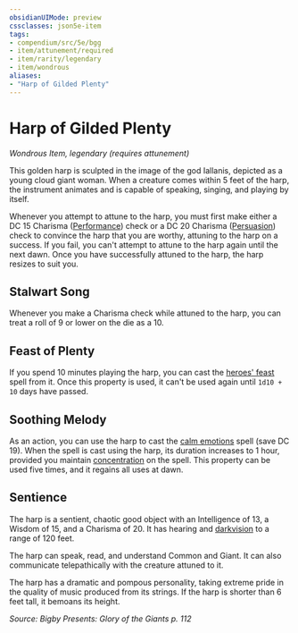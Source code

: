 ```yaml
---
obsidianUIMode: preview
cssclasses: json5e-item
tags:
- compendium/src/5e/bgg
- item/attunement/required
- item/rarity/legendary
- item/wondrous
aliases: 
- "Harp of Gilded Plenty"
---
```

# Harp of Gilded Plenty
*Wondrous Item, legendary (requires attunement)*  


This golden harp is sculpted in the image of the god Iallanis, depicted as a young cloud giant woman. When a creature comes within 5 feet of the harp, the instrument animates and is capable of speaking, singing, and playing by itself.

Whenever you attempt to attune to the harp, you must first make either a DC 15 Charisma ([Performance](/Systems/5e/rules/skills.md#Performance)) check or a DC 20 Charisma ([Persuasion](/Systems/5e/rules/skills.md#Persuasion)) check to convince the harp that you are worthy, attuning to the harp on a success. If you fail, you can't attempt to attune to the harp again until the next dawn. Once you have successfully attuned to the harp, the harp resizes to suit you.

## Stalwart Song

Whenever you make a Charisma check while attuned to the harp, you can treat a roll of 9 or lower on the die as a 10.

## Feast of Plenty

If you spend 10 minutes playing the harp, you can cast the [heroes' feast](/Systems/5e/spells/heroes-feast.md) spell from it. Once this property is used, it can't be used again until `1d10 + 10` days have passed.

## Soothing Melody

As an action, you can use the harp to cast the [calm emotions](/Systems/5e/spells/calm-emotions.md) spell (save DC 19). When the spell is cast using the harp, its duration increases to 1 hour, provided you maintain [concentration](/Systems/5e/rules/conditions.md#concentration) on the spell. This property can be used five times, and it regains all uses at dawn.

## Sentience

The harp is a sentient, chaotic good object with an Intelligence of 13, a Wisdom of 15, and a Charisma of 20. It has hearing and [darkvision](/Systems/5e/rules/senses.md#darkvision) to a range of 120 feet.

The harp can speak, read, and understand Common and Giant. It can also communicate telepathically with the creature attuned to it.

The harp has a dramatic and pompous personality, taking extreme pride in the quality of music produced from its strings. If the harp is shorter than 6 feet tall, it bemoans its height.

*Source: Bigby Presents: Glory of the Giants p. 112*